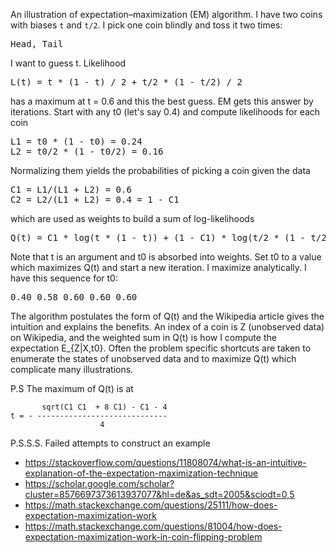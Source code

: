 An illustration of expectation–maximization (EM) algorithm. I have two coins with biases `t` and `t/2`. I pick one coin blindly and toss it two times:

<pre>
Head, Tail
</pre>

I want to guess t. Likelihood

<pre>
L(t) = t * (1 - t) / 2 + t/2 * (1 - t/2) / 2
</pre>

has a maximum at t = 0.6 and this the best guess. EM gets this answer by iterations. Start with any t0 (let's say 0.4) and compute likelihoods for each coin

<pre>
L1 = t0 * (1 - t0) = 0.24
L2 = t0/2 * (1 - t0/2) = 0.16
</pre>

Normalizing them yields the probabilities of picking a coin given the data

<pre>
C1 = L1/(L1 + L2) = 0.6
C2 = L2/(L1 + L2) = 0.4 = 1 - C1
</pre>

which are used as weights to build a sum of log-likelihoods

<pre>
Q(t) = C1 * log(t * (1 - t)) + (1 - C1) * log(t/2 * (1 - t/2))
</pre>

Note that t is an argument and t0 is absorbed into weights. Set t0 to a value which maximizes Q(t) and start a new iteration. I maximize analytically. I have this sequence for t0:

<pre>
0.40 0.58 0.60 0.60 0.60
</pre>

The algorithm postulates the form of Q(t) and the Wikipedia article gives the intuition and explains the benefits. An index of a coin is Z (unobserved data) on Wikipedia, and the weighted sum in Q(t) is how I compute the expectation E_{Z|X,t0}. Often the problem specific shortcuts are taken to enumerate the states of unobserved data and to maximize Q(t) which complicate many illustrations.


P.S The maximum of Q(t) is at
```
       sqrt(C1 C1  + 8 C1) - C1 - 4
t = - -----------------------------
                    4
```

P.S.S.S. Failed attempts to construct an example

- https://stackoverflow.com/questions/11808074/what-is-an-intuitive-explanation-of-the-expectation-maximization-technique
- https://scholar.google.com/scholar?cluster=8576697373613937077&hl=de&as_sdt=2005&sciodt=0,5
- https://math.stackexchange.com/questions/25111/how-does-expectation-maximization-work
- https://math.stackexchange.com/questions/81004/how-does-expectation-maximization-work-in-coin-flipping-problem
